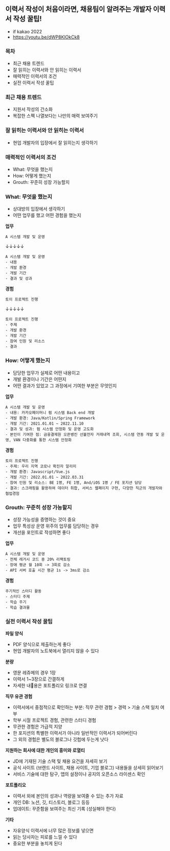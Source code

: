 ## 이력서 작성이 처음이라면, 채용팀이 알려주는 개발자 이력서 작성 꿀팁! 

- if kakao 2022
- https://youtu.be/dWP8KlOkCk8

### 목차

- 최근 채용 트렌드
- 잘 읽히는 이력서와 안 읽히는 이력서
- 매력적인 이력서의 조건
- 실전 이력서 작성 꿀팁


### 최근 채용 트렌드

- 지원서 작성의 간소화
- 복잡한 스펙 나열보다는 나만의 매력 보여주기

### 잘 읽히는 이력서와 안 읽히는 이력서

- 현업 개발자의 입장에서 잘 읽히는지 생각하기

### 매력적인 이력서의 조건

- What: 무엇을 했는지
- How: 어떻게 했는지
- Grouth: 꾸준히 성장 가능할지

### What: 무엇을 했는지

- 상대방의 입장에서 생각하기
- 어떤 업무를 했고 어떤 경험을 했는지

**업무**
```
A 시스템 개발 및 운영
```
↓↓↓↓↓
```
A 시스템 개발 및 운영
- 내용
- 개발 환경
- 개발 기간
- 결과 및 성과
```

**경험**
```
토이 프로젝트 진행
```
↓↓↓↓↓
```
토이 프로젝트 진행
- 주제
- 개발 환경
- 개발 기간
- 참여 인원 및 리소스
- 결과
```

### How: 어떻게 했는지

- 담당한 업무가 실제로 어떤 내용이고
- 개발 환경이나 기간은 어떤지
- 어떤 결과가 있었고 그 과정에서 기여한 부분은 무엇인지

**업무**
```
A 시스템 개발 및 운영
- 내용: 카카오페이머니 펌 시스템 Back end 개발
- 개발 환경: Java/Kotlin/Spring Framework
- 개발 기간: 2021.01.01 ~ 2022.11.10
- 결과 및 성과: 펌 시스템 안정화 및 운영 고도화
- 본인이 기여한 점: 금융결제원 오픈뱅킨 선불전자 거래내역 조회, 시스템 연동 개발 및 운영, VAN 다중화를 통한 시스템 안정화
```

**경험**
```
토이 프로젝트 진행
- 주제: 우리 지역 코로나 확진자 알리미
- 개발 환경: Javascript/Vue.js
- 개발 기간: 2022.01.01 ~ 2022.03.31
- 참여 인원 및 리소스: BE 1명, FE 1명, And/iOS 1명 / FE 포지션 담당
- 결과: 스크래핑을 활용하여 데이터 취합, 서비스 웹페이지 구현, 다양한 직군의 개발자와 협업경험
```

### Grouth: 꾸준히 성장 가능할지

- 성장 가능성을 증명하는 것이 중요
- 업무 특성상 운영 위주의 업무를 담당하는 경우
- 개선을 포인트로 작성하면 좋다

**업무**
```
A 시스템 개발 및 운영
- 전체 레거시 코드 중 20% 리팩토링
- 장애 평균 월 10회 -> 3회로 감소
- API 서버 호출 시간 평균 1s -> 3ms로 감소
```

**경험**
```
주기적인 스터디 활동
- 스터디 주제
- 학습 주기
- 학습 결과물
```

### 실전 이력서 작성 꿀팁

**파일 양식**
- PDF 양식으로 제출하는게 좋다
- 현업 개발자의 노트북에서 열리지 않을 수 있다

**분량**
- 영문 레쥬메의 경우 1장
- 이력서 1~3장으로 간결하게
- 자세한 내용은 포트폴리오 링크로 연결

**직무 유관 경험**
- 이력서에서 중점적으로 확인하는 부분: 직무 관련 경험 > 경력 > 기술 스택 일치 여부
- 학부 시절 프로젝트 경험, 관련한 스터디 경험
- 무관한 경험은 가급적 지양
- 한 포지션의 특별한 이력서가 아니라 일반적인 이력서가 되어버린다
- 그 외의 경험은 별도의 블로그나 깃헙에 두는게 낫다

**지원하는 회사에 대한 개인의 흥미와 로열티**

- JD에 기재된 기술 스택 및 채용 요건을 자세히 보기
- 공식 사이트 (브랜드 사이트, 채용 사이트, 기업 블로그) 내용들을 상세히 읽어보기
- 서비스 기술에 대한 탐구, 앱의 설정이나 공지의 오픈소스 라이센스 확인

**포트폴리오**

- 이력서 외에 본인의 성과나 역량을 보여줄 수 있는 추가 자료
- 개인 DB: 노션, 깃, 티스토리, 블로그 등등
- 업데이트: 꾸준함을 보여주는 최신 기록 (성실해야 한다)

**기타**

- 자유양식 이력서에 너무 많은 정보를 넣으면
- 읽는 당사자는 피로를 느낄 수 있다
- 중요한 부분을 놓치게 된다




